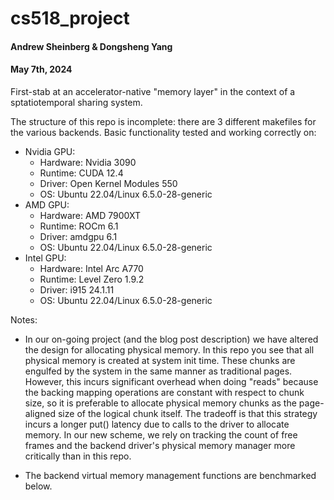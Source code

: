 # cs518_project
#### Andrew Sheinberg & Dongsheng Yang
#### May 7th, 2024

First-stab at an accelerator-native "memory layer" in the context of a sptatiotemporal sharing system.

The structure of this repo is incomplete: there are 3 different makefiles for the various backends. Basic functionality tested and working correctly on:
- Nvidia GPU:
	- Hardware: Nvidia 3090
	- Runtime: CUDA 12.4
	- Driver: Open Kernel Modules 550
	- OS: Ubuntu 22.04/Linux 6.5.0-28-generic
- AMD GPU:
	- Hardware: AMD 7900XT
	- Runtime: ROCm 6.1
	- Driver: amdgpu 6.1
	- OS: Ubuntu 22.04/Linux 6.5.0-28-generic
- Intel GPU:
	- Hardware: Intel Arc A770
	- Runtime: Level Zero 1.9.2
	- Driver: i915 24.1.11
	- OS: Ubuntu 22.04/Linux 6.5.0-28-generic 

Notes:

- In our on-going project (and the blog post description) we have altered the design for allocating physical memory. In this repo you see that all physical memory is created at system init time. These chunks are engulfed by the system in the same manner as traditional pages. However, this incurs significant overhead when doing "reads" because the backing mapping operations are constant with respect to chunk size, so it is preferable to allocate physical memory chunks as the page-aligned size of the logical chunk itself. The tradeoff is that this strategy incurs a longer put() latency due to calls to the driver to allocate memory. In our new scheme, we rely on tracking the count of free frames and the backend driver's physical memory manager more critically than in this repo. 

- The backend virtual memory management functions are benchmarked below. 
